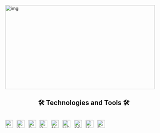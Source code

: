<img src="https://giphy.com/embed/RMwgs5kZqkRyhF24KK" width="480" height="270"  frameBorder="0" class="giphy-embed" alt="img"/>
<a href="https://giphy.com/gifs/SeekingBlueRecords-lofi-hiyo-seekingblue-RMwgs5kZqkRyhF24KK"></a>
<h2 align="center">🛠 Technologies and Tools 🛠</h2>
<br>
<!-- https://simpleicons.org/ -->
<span><img src="https://img.shields.io/badge/JavaScript-282C34?logo=javascript&logoColor=F7DF1E" alt="JavaScript logo" title="JavaScript" height="25" /></span>
&nbsp;
<span><img src="https://img.shields.io/badge/ReactNative-282C34?logo=react&logoColor=61DAFB" alt="ReactNative logo" title="ReactJS" height="25" /></span>
&nbsp;
<span><img src="https://img.shields.io/badge/Ruby-282C34?logo=ruby&logoColor=E34F26" alt="Ruby logo" title="MongoDB" height="25" /></span>
&nbsp;
<span><img src="https://img.shields.io/badge/RubyOnRails-282C34?logo=ruby&logoColor=E34F26" alt="RubyOnRails logo" title="MongoDB" height="25" /></span>
&nbsp;
<span><img src="https://img.shields.io/badge/MongoDB-282C34?logo=mongodb&logoColor=47A248" alt="MongoDB logo" title="MongoDB" height="25" /></span>
&nbsp;
<span><img src="https://img.shields.io/badge/HTML5-282C34?logo=html5&logoColor=E34F26" alt="HTML5 logo" title="HTML5" height="25" /></span>
&nbsp;
<span><img src="https://img.shields.io/badge/CSS3-282C34?logo=css3&logoColor=1572B6" alt="CSS3 logo" title="CSS3" height="25" /></span>
&nbsp;
<span><img src="https://img.shields.io/badge/VS%20Code-282C34?logo=visual-studio-code&logoColor=007ACC" alt="Visual Studio Code logo" title="Visual Studio Code" height="25" /></span>
&nbsp;
<span><img src="https://img.shields.io/badge/Firebase-282C34?logo=firebase&logoColor=FFCA28" alt="Firebase logo" title="Firebase" height="25" /></span>
&nbsp;



